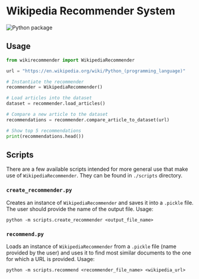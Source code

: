 # Wikipedia Recommender System

![Python package](https://github.com/MichalRedm/wikipedia-recommender-system/actions/workflows/python-package.yml/badge.svg)

## Usage

```python
from wikirecommender import WikipediaRecommender

url = "https://en.wikipedia.org/wiki/Python_(programming_language)"

# Instantiate the recommender
recommender = WikipediaRecommender()

# Load articles into the dataset
dataset = recommender.load_articles()

# Compare a new article to the dataset
recommendations = recommender.compare_article_to_dataset(url)

# Show top 5 recommendations
print(recommendations.head())
```

## Scripts

There are a few available scripts intended for more general use that make use of `WikipediaRecommender`. They can be found in `./scripts` directory.

### `create_recommender.py`
Creates an instance of `WikipediaRecommender` and saves it into a `.pickle` file. The user should provide the name of the output file. Usage:
```
python -m scripts.create_recommender <output_file_name>
```

### `recommend.py`
Loads an instance of `WikipediaRecommender` from a `.pickle` file (name provided by the user) and uses it to find most similar documents to the one for which a URL is provided. Usage:
```
python -m scripts.recommend <recommender_file_name> <wikipedia_url>
```
